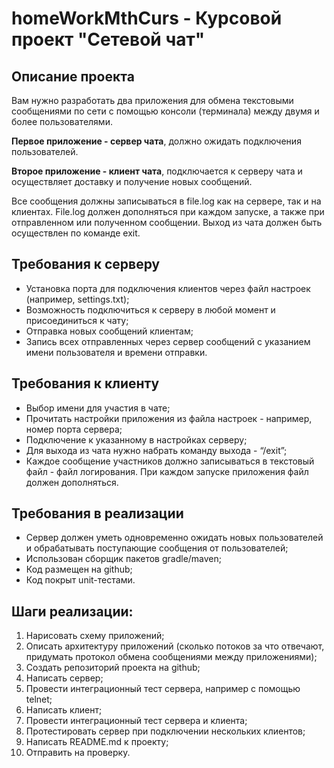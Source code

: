 # homeWorkMthCurs - Курсовой проект "Сетевой чат"

## Описание проекта

Вам нужно разработать два приложения для обмена текстовыми сообщениями по сети с помощью консоли (терминала) между двумя и более пользователями. 

**Первое приложение - сервер чата**, должно ожидать подключения пользователей.

**Второе приложение - клиент чата**, подключается к серверу чата и осуществляет доставку и получение новых сообщений.

Все сообщения должны записываться в file.log как на сервере, так и на клиентах. File.log должен дополняться при каждом запуске, а также при отправленном или полученном сообщении. Выход из чата должен быть осуществлен по команде exit.

## Требования к серверу

- Установка порта для подключения клиентов через файл настроек (например, settings.txt);
- Возможность подключиться к серверу в любой момент и присоединиться к чату;
- Отправка новых сообщений клиентам;
- Запись всех отправленных через сервер сообщений с указанием имени пользователя и времени отправки.

## Требования к клиенту

- Выбор имени для участия в чате;
- Прочитать настройки приложения из файла настроек - например, номер порта сервера;
- Подключение к указанному в настройках серверу;
- Для выхода из чата нужно набрать команду выхода - “/exit”;
- Каждое сообщение участников должно записываться в текстовый файл - файл логирования. При каждом запуске приложения файл должен дополняться.

## Требования в реализации

- Сервер должен уметь одновременно ожидать новых пользователей и обрабатывать поступающие сообщения от пользователей;
- Использован сборщик пакетов gradle/maven;
- Код размещен на github;
- Код покрыт unit-тестами.

## Шаги реализации:

1. Нарисовать схему приложений;
2. Описать архитектуру приложений (сколько потоков за что отвечают, придумать протокол обмена сообщениями между приложениями);
3. Создать репозиторий проекта на github;
4. Написать сервер;
5. Провести интеграционный тест сервера, например с помощью telnet;
6. Написать клиент;
7. Провести интеграционный тест сервера и клиента;
8. Протестировать сервер при подключении нескольких клиентов;
9. Написать README.md к проекту;
10. Отправить на проверку.
